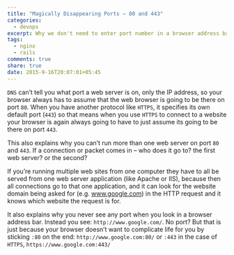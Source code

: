 ```yaml
---
title: "Magically Disappearing Ports – 80 and 443"
categories:
  - devops
excerpt: Why we don't need to enter port number in a browser address bar.
tags:
  - nginx
  - rails
comments: true
share: true
date: 2015-9-16T20:07:01+05:45
---
```


`DNS` can’t tell you what port a web server is on, only the IP address, so  your browser always has to assume that the web browser is going to be there on port `80`.  When  you have another protocol like `HTTPS`, it specifies its own default port (`443`) so that means when you use `HTTPS` to connect to a website your browser is again always going to have to just assume its going to be there on port `443`.

This also explains why you can’t run more than one web server on port `80` and `443`.  If a connection or packet comes in – who does it go to? the first web server? or the second?

If you’re running multiple web sites from one computer they have to all be served from one web server application (like Apache or IIS), because then all connections go to that one application, and it can look for the website domain being asked for (e.g. www.google.com) in the HTTP request and it knows which website the request is for.

It also explains why you never see any port when you look in a browser address bar. Instead you see: `http://www.google.com/`.
No port?
But that is just because  your browser doesn’t want to complicate life for you by sticking `:80` on the end: `http://www.google.com:80/` or `:443` in the case of `HTTPS`, `https://www.google.com:443/`